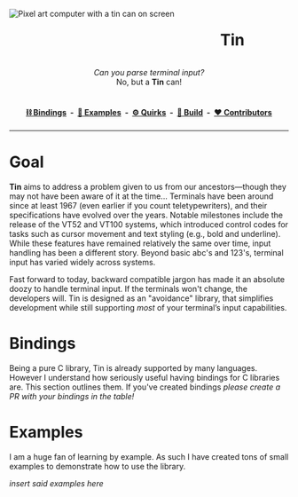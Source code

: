 <img alt="Pixel art computer with a tin can on screen" src="https://github.com/user-attachments/assets/949ea187-336b-400d-8ce5-0e4671883a76" align="left"></img>

<div align="center">
  <div id="user-content-toc">
    <ul>
      <summary><h1 style="display: inline-block;">Tin</h1></summary>
    </ul>
    <i>Can you parse terminal input?</i><br />No, but a <b>Tin</b> can!
    <br /><br />
    <h4>
      <a href="#bindings">⛓️ Bindings</a> &nbsp-&nbsp <a href="#examples">📖 Examples</a> &nbsp-&nbsp <a href="#quirks">⚙️ Quirks</a> &nbsp-&nbsp <a href="#examples">🔨 Build</a> &nbsp-&nbsp <a href="#contributors">❤️ Contributors</a>
    </h3>
  </div>
</div>

---

# Goal
**Tin** aims to address a problem given to us from our ancestors—though they may not have been aware of it at the time...
Terminals have been around since at least 1967 (even earlier if you count teletypewriters), and their specifications have evolved over the years.
Notable milestones include the release of the VT52 and VT100 systems, which introduced control codes for tasks such as cursor movement and text styling (e.g., bold and underline).
While these features have remained relatively the same over time, input handling has been a different story.
Beyond basic abc's and 123's, terminal input has varied widely across systems.

Fast forward to today, backward compatible jargon has made it an absolute doozy to handle terminal input.
If the terminals won't change, the developers will. Tin is designed as an "avoidance" library, that simplifies development while still supporting *most* of your terminal’s input capabilities.

# Bindings
Being a pure C library, Tin is already supported by many languages. However I understand how seriously useful having bindings for C libraries are. This section outlines them. If you've created bindings *please create a PR with your bindings in the table!*

# Examples
I am a huge fan of learning by example. As such I have created tons of small examples to demonstrate how to use the library.

*insert said examples here*
